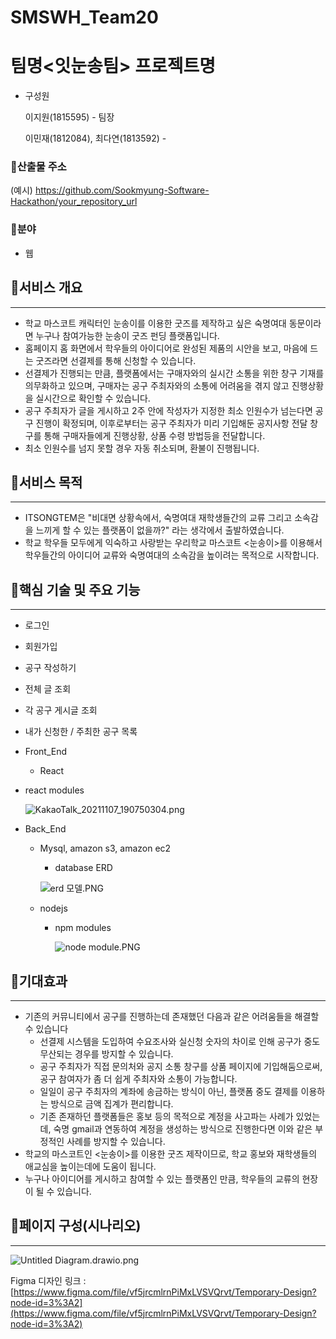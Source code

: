 # SMSWH_Team20
# 팀명<잇눈송팀> 프로젝트명 <ITSONGTEM>

- 구성원
    
    이지원(1815595) - 팀장
    
    이민재(1812084), 최다연(1813592) -
    

### 🔹산출물 주소

(예시) https://github.com/Sookmyung-Software-Hackathon/your_repository_url

### 🔹분야

- 웹

## 🔶서비스 개요

---

- 학교 마스코트 캐릭터인 눈송이를 이용한 굿즈를 제작하고 싶은 숙명여대 동문이라면 누구나 참여가능한 눈송이 굿즈 펀딩 플랫폼입니다.
- 홈페이지 홈 화면에서 학우들의 아이디어로 완성된 제품의 시안을 보고, 마음에 드는 굿즈라면 선결제를 통해 신청할 수 있습니다.
- 선결제가 진행되는 만큼, 플랫폼에서는 구매자와의 실시간 소통을 위한 창구 기재를 의무화하고 있으며, 구매자는 공구 주최자와의 소통에 어려움을 겪지 않고 진행상황을 실시간으로 확인할 수 있습니다.
- 공구 주최자가 글을 게시하고 2주 안에 작성자가 지정한 최소 인원수가 넘는다면 공구 진행이 확정되며, 이후로부터는 공구 주최자가 미리 기입해둔 공지사항 전달 창구를 통해 구매자들에게 진행상황, 상품 수령 방법등을 전달합니다.
- 최소 인원수를 넘지 못할 경우 자동 취소되며, 환불이 진행됩니다.

## 🔶서비스 목적

---

- ITSONGTEM은 "비대면 상황속에서, 숙명여대 재학생들간의 교류 그리고 소속감을 느끼게 할 수 있는 플랫폼이 없을까?" 라는 생각에서 출발하였습니다.
- 학교 학우들 모두에게 익숙하고 사랑받는 우리학교 마스코트 <눈송이>를 이용해서 학우들간의 아이디어 교류와 숙명여대의 소속감을 높이려는 목적으로 시작합니다.

## 🔶핵심 기술 및 주요 기능

---

- 로그인
- 회원가입
- 공구 작성하기
- 전체 글 조회
- 각 공구 게시글 조회
- 내가 신청한 / 주최한 공구 목록
- Front_End
    - React
- react modules
    
    ![KakaoTalk_20211107_190750304.png](https://s3-us-west-2.amazonaws.com/secure.notion-static.com/729738a0-8e94-49bc-aecf-b88993623036/KakaoTalk_20211107_190750304.png)
    

- Back_End
    - Mysql, amazon s3, amazon ec2
        - database ERD
        
        ![erd 모델.PNG](https://s3-us-west-2.amazonaws.com/secure.notion-static.com/56bca90c-047c-425d-92d9-9c6397ce43ac/erd_모델.png)
        
    - nodejs
        - npm modules
            
            ![node module.PNG](https://s3-us-west-2.amazonaws.com/secure.notion-static.com/46495c79-dc85-4aee-b955-adbd1a837643/node_module.png)
            

## 🔶기대효과

---

- 기존의 커뮤니티에서 공구를 진행하는데 존재했던 다음과 같은 어려움들을 해결할 수 있습니다
    - 선결제 시스템을 도입하여 수요조사와 실신청 숫자의 차이로 인해 공구가 중도 무산되는 경우를 방지할 수 있습니다.
    - 공구 주최자가 직접 문의처와 공지 소통 창구를 상품 페이지에 기입해둠으로써, 공구 참여자가 좀 더 쉽게 주최자와 소통이 가능합니다.
    - 일일이 공구 주최자의 계좌에 송금하는 방식이 아닌, 플랫폼 중도 결제를 이용하는 방식으로 금액 집계가 편리합니다.
    - 기존 존재하던 플랫폼들은 홍보 등의 목적으로 계정을 사고파는 사례가 있었는데, 숙명 gmail과 연동하여 계정을 생성하는 방식으로 진행한다면 이와 같은 부정적인 사례를 방지할 수 있습니다.
- 학교의 마스코트인 <눈송이>를 이용한 굿즈 제작이므로, 학교 홍보와 재학생들의 애교심을 높이는데에 도움이 됩니다.
- 누구나 아이디어를 게시하고 참여할 수 있는 플랫폼인 만큼, 학우들의 교류의 현장이 될 수 있습니다.

## 🔶페이지 구성(시나리오)

---

![Untitled Diagram.drawio.png](https://s3-us-west-2.amazonaws.com/secure.notion-static.com/331a7389-0319-444e-987f-485bcc3c8cc8/Untitled_Diagram.drawio.png)

Figma 디자인 링크 : [https://www.figma.com/file/vf5jrcmlrnPiMxLVSVQrvt/Temporary-Design?node-id=3%3A2](https://www.figma.com/file/vf5jrcmlrnPiMxLVSVQrvt/Temporary-Design?node-id=3%3A2)
